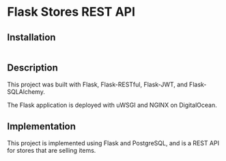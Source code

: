 # Flask Stores REST API

## Installation
```
```

## Description

This project was built with Flask, Flask-RESTful, Flask-JWT, and Flask-SQLAlchemy.

The Flask application is deployed with uWSGI and NGINX on DigitalOcean.


## Implementation

This project is implemented using Flask and PostgreSQL, and is a REST API for stores that are selling items.

